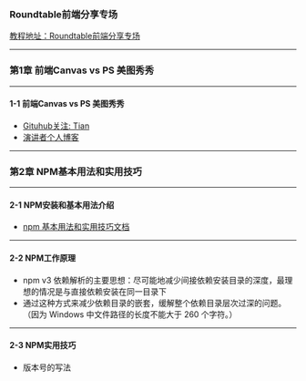 ###  Roundtable前端分享专场
[教程地址：Roundtable前端分享专场](http://www.imooc.com/learn/725)

---
### 第1章 前端Canvas vs PS 美图秀秀 
---
#### 1-1 前端Canvas vs PS 美图秀秀 
- [Gituhub关注: Tian](https://github.com/yooungt13)
- [演讲者个人博客](http://lomo321.github.io/)

---
### 第2章 NPM基本用法和实用技巧 
---
#### 2-1 NPM安装和基本用法介绍 
- [npm 基本用法和实用技巧文档](https://github.com/theicebear/npm-basic-usage)

---
#### 2-2 NPM工作原理
- npm v3 依赖解析的主要思想：尽可能地减少间接依赖安装目录的深度，最理想的情况是与直接依赖安装在同一目录下
- 通过这种方式来减少依赖目录的嵌套，缓解整个依赖目录层次过深的问题。（因为 Windows 中文件路径的长度不能大于 260 个字符。）

-----
#### 2-3 NPM实用技巧
- 版本号的写法
